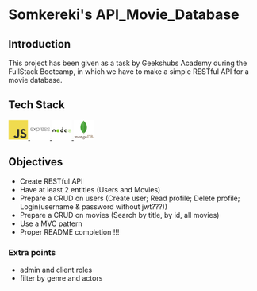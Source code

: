 # Somkereki's API_Movie_Database

## Introduction
This project has been given as a task by Geekshubs Academy during the FullStack Bootcamp, in which we have to make a simple RESTful API for a movie database.

## Tech Stack

<p align='left'>
  <a href="https://developer.mozilla.org/es/docs/Web/JavaScript" target="_blank"> 
    <img src="https://raw.githubusercontent.com/devicons/devicon/master/icons/javascript/javascript-original.svg" alt="Javascript Logo" width="40" height="40"/> 
  </a>
  <a href="https://www.npmjs.com/package/express" target="_blank"> 
    <img src="https://raw.githubusercontent.com/devicons/devicon/master/icons/express/express-original-wordmark.svg" alt="Express Logo" width="40" height="40"/> 
  </a>
  <a href="https://nodejs.org/" target="_blank"> 
    <img src="https://raw.githubusercontent.com/devicons/devicon/master/icons/nodejs/nodejs-original-wordmark.svg" alt="NodeJS Logo" width="40" height="40"/> 
  </a>
  <a href="https://www.mongodb.com/" target="_blank"> 
    <img src="https://raw.githubusercontent.com/devicons/devicon/master/icons/mongodb/mongodb-original-wordmark.svg" alt="MongoDb Logo" width="40" height="40"/> 
  </a>
</p>


## Objectives

- Create RESTful API
- Have at least 2 entities (Users and Movies)
- Prepare a CRUD on users (Create user; Read profile; Delete profile; Login(username & password without jwt???))
- Prepare a CRUD on movies (Search by title, by id, all movies)
- Use a MVC pattern
- Proper README completion !!!

### Extra points

- admin and client roles
- filter by genre and actors